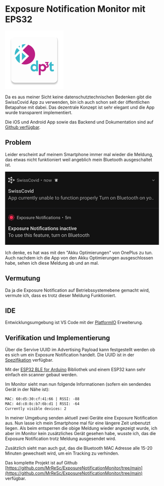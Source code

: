 # Exposure Notification Monitor mit EPS32

![ic_launcher](https://raw.githubusercontent.com/DP-3T/dp3t-app-android-ch/master/app/src/main/res/mipmap-xxxhdpi/ic_launcher.png)

Da es aus meiner Sicht keine datenschutztechnischen Bedenken gibt die SwissCovid App zu verwenden, bin ich auch schon seit der öffentlichen Betapahse mit dabei. Das dezentrale Konzept ist sehr elegant und die App wurde transparent implementiert.

Die iOS und Android App sowie das Backend und Dokumentation sind auf [Github verfügbar](https://github.com/DP-3T).

## Problem
Leider erscheint auf meinem Smartphone immer mal wieder die Meldung, das etwas nicht funktioniert weil angeblich mein Bluetooth ausgeschaltet ist.

![screenshot](screenshot.png)

Ich denke, es hat was mit den "Akku Optimierungen" von OnePlus zu tun. Auch nachdem ich die App von den Akku Optimierungen ausgeschlossen habe, sehen ich diese Meldung ab und an mal.

## Vermutung
Da ja die Exposure Notification auf Betriebssystemebene gemacht wird, vermute ich, dass es trotz dieser Meldung Funktioniert. 

## IDE
Entwicklungsumgebung ist VS Code mit der [PlatformIO](https://platformio.org/) Erweiterung.

## Verifikation und Implementierung
Über die Servive UUID im Advertising Payload kann festgestellt werden ob es sich um ein Exposure Notification handelt. Die UUID ist in der [Spezifikation](https://www.blog.google/documents/62/Exposure_Notification_-_Bluetooth_Specification_v1.1.pdf) verfügbar.

Mit der [ESP32 BLE for Arduino](https://github.com/espressif/arduino-esp32/tree/master/libraries/BLE) Bibliothek und einem ESP32 kann sehr einfach ein scanner gebaut werden.

Im Monitor sieht man nun folgende Informationen (sofern ein sendendes Gerät in der Nähe ist):

```
MAC: 60:d5:30:cf:41:66 | RSSI: -88 
MAC: 4d:c8:8c:b7:6b:d1 | RSSI: -64 
Currently visible devices: 2
```
In meiner Umgebung senden aktuell zwei Geräte eine Exposure Notification aus. Nun lasse ich mein Smartphone mal für eine längere Zeit unbenutzt liegen. Als beim entsperren die obige Meldung wieder angezeigt wurde, ich aber im Monitor kein zusätzliches Gerät gesehen habe, wusste ich, das die Exposure Notification trotz Meldung ausgesendet wird.

Zusätzlich sieht man auch gut, das die Bluetooth MAC Adresse alle 15-20 Minuten gewechselt wird, um ein Tracking zu verhinden.

Das komplette Projekt ist auf Github [https://github.com/MrReSc/ExposureNotificationMonitor/tree/main](https://github.com/MrReSc/ExposureNotificationMonitor/tree/main) verfügbar.